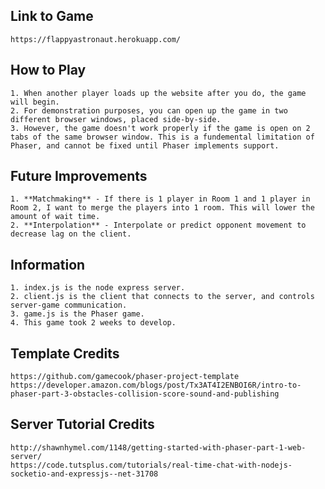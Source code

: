 ## Link to Game  
	https://flappyastronaut.herokuapp.com/  
## How to Play  
	1. When another player loads up the website after you do, the game will begin.  
	2. For demonstration purposes, you can open up the game in two different browser windows, placed side-by-side.  
	3. However, the game doesn't work properly if the game is open on 2 tabs of the same browser window. This is a fundemental limitation of Phaser, and cannot be fixed until Phaser implements support.  
## Future Improvements  
	1. **Matchmaking** - If there is 1 player in Room 1 and 1 player in Room 2, I want to merge the players into 1 room. This will lower the amount of wait time.    
	2. **Interpolation** - Interpolate or predict opponent movement to decrease lag on the client.  
## Information  
	1. index.js is the node express server.  
	2. client.js is the client that connects to the server, and controls server-game communication.  
	3. game.js is the Phaser game.  
	4. This game took 2 weeks to develop.  
## Template Credits  
	https://github.com/gamecook/phaser-project-template  
	https://developer.amazon.com/blogs/post/Tx3AT4I2ENBOI6R/intro-to-phaser-part-3-obstacles-collision-score-sound-and-publishing  
## Server Tutorial Credits  
	http://shawnhymel.com/1148/getting-started-with-phaser-part-1-web-server/  
	https://code.tutsplus.com/tutorials/real-time-chat-with-nodejs-socketio-and-expressjs--net-31708  
